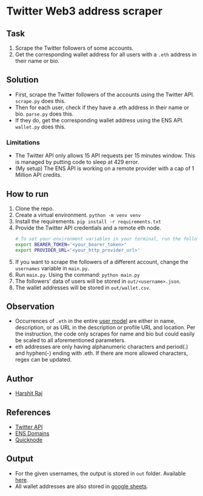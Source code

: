 # Twitter Web3 address scraper

## Task

1.  Scrape the Twitter followers of some accounts.
1.  Get the corresponding wallet address for all users with a `.eth` address in their name or bio.

## Solution

- First, scrape the Twitter followers of the accounts using the Twitter API. `scrape.py` does this.
- Then for each user, check if they have a .eth address in their name or bio. `parse.py` does this.
- If they do, get the corresponding wallet address using the ENS API. `wallet.py` does this.

### Limitations

- The Twitter API only allows 15 API requests per 15 minutes window. This is managed by putting code to sleep at 429 error.
- (My setup) The ENS API is working on a remote provider with a cap of 1 Million API credits.

## How to run

1.  Clone the repo.
1.  Create a virtual environment. `python -m venv venv`
1.  Install the requirements. `pip install -r requirements.txt`
1.  Provide the Twitter API credentials and a remote eth node.
    ```sh
    # To set your environment variables in your terminal, run the following lines:
    export BEARER_TOKEN='<your_bearer_token>'
    export PROVIDER_URL='<your_http_provider_url>'
    ```
1.  If you want to scrape the followers of a different account, change the `usernames` variable in `main.py`.
1.  Run `main.py`. Using the command: `python main.py`
1.  The followers' data of users will be stored in `out/<username>.json`.
1.  The wallet addresses will be stored in `out/wallet.csv`.

## Observation

- Occurrences of `.eth` in the entire [user model](https://developer.twitter.com/en/docs/twitter-api/data-dictionary/object-model/user) are either in name, description, or as URL in the description or profile URL and location. Per the instruction, the code only scrapes for name and bio but could easily be scaled to all aforementioned parameters.
- eth addresses are only having alphanumeric characters and period(.) and hyphen(-) ending with .eth. If there are more allowed characters, regex can be updated.

## Author

- [Harshit Raj](https://harshitraj.me)

## References

- [Twitter API](https://developer.twitter.com/en/docs/twitter-api)
- [ENS Domains](https://docs.ens.domains/)
- [Quicknode](https://www.quicknode.com/)

## Output

- For the given usernames, the output is stored in `out` folder. Available [here](https://iitk-my.sharepoint.com/:f:/g/personal/harshitr20_iitk_ac_in/EpwpR4fxW9xOkPUcSGoQBgABIz5CTX0jixo5uv0u4OAIVA?e=I84Sg2).
- All wallet addresses are also stored in [google sheets](https://docs.google.com/spreadsheets/d/1PcE9TajBa4ZnutE34xkDWNvwdIvTMZpfF6-zm6KGx74/edit?usp=sharing).
